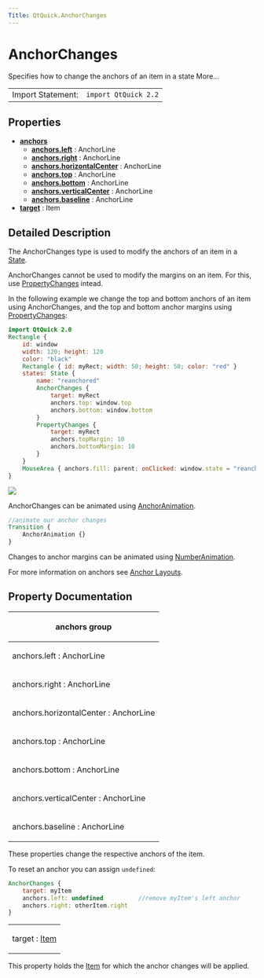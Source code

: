 ```yaml
---
Title: QtQuick.AnchorChanges
---
```

        
AnchorChanges
=============

<span class="subtitle"></span>
Specifies how to change the anchors of an item in a state More...

|                   |                      |
|-------------------|----------------------|
| Import Statement: | `import QtQuick 2.2` |

<span id="properties"></span>
Properties
----------

-   ****[anchors](#anchors-prop)****
    -   ****[anchors.left](#anchors.left-prop)**** : AnchorLine
    -   ****[anchors.right](#anchors.right-prop)**** : AnchorLine
    -   ****[anchors.horizontalCenter](#anchors.horizontalCenter-prop)**** : AnchorLine
    -   ****[anchors.top](#anchors.top-prop)**** : AnchorLine
    -   ****[anchors.bottom](#anchors.bottom-prop)**** : AnchorLine
    -   ****[anchors.verticalCenter](#anchors.verticalCenter-prop)**** : AnchorLine
    -   ****[anchors.baseline](#anchors.baseline-prop)**** : AnchorLine
-   ****[target](#target-prop)**** : Item

<span id="details"></span>
Detailed Description
--------------------

The AnchorChanges type is used to modify the anchors of an item in a [State](../QtQuick.State.md).

AnchorChanges cannot be used to modify the margins on an item. For this, use [PropertyChanges](../QtQuick.PropertyChanges.md) intead.

In the following example we change the top and bottom anchors of an item using AnchorChanges, and the top and bottom anchor margins using [PropertyChanges](../QtQuick.PropertyChanges.md):

``` qml
import QtQuick 2.0
Rectangle {
    id: window
    width: 120; height: 120
    color: "black"
    Rectangle { id: myRect; width: 50; height: 50; color: "red" }
    states: State {
        name: "reanchored"
        AnchorChanges {
            target: myRect
            anchors.top: window.top
            anchors.bottom: window.bottom
        }
        PropertyChanges {
            target: myRect
            anchors.topMargin: 10
            anchors.bottomMargin: 10
        }
    }
    MouseArea { anchors.fill: parent; onClicked: window.state = "reanchored" }
}
```

![](https://developer.ubuntu.com/static/devportal_uploaded/32852feb-60fc-4030-b580-16f21a549a22-api/apps/qml/sdk-14.10/QtQuick.AnchorChanges/images/anchorchanges.png)

AnchorChanges can be animated using [AnchorAnimation](../QtQuick.AnchorAnimation.md).

``` qml
//animate our anchor changes
Transition {
    AnchorAnimation {}
}
```

Changes to anchor margins can be animated using [NumberAnimation](../QtQuick.NumberAnimation.md).

For more information on anchors see [Anchor Layouts](../QtQuick.qtquick-positioning-anchors.md#anchor-layout).

Property Documentation
----------------------

<table>
<colgroup>
<col width="100%" />
</colgroup>
<thead>
<tr class="header">
<th><p><span id="anchors-prop"></span><strong>anchors group</strong></p></th>
</tr>
</thead>
<tbody>
<tr class="odd">
<td><p><span id="anchors.left-prop"></span><span class="name">anchors.left</span> : <span class="type">AnchorLine</span></p></td>
</tr>
<tr class="even">
<td><p><span id="anchors.right-prop"></span><span class="name">anchors.right</span> : <span class="type">AnchorLine</span></p></td>
</tr>
<tr class="odd">
<td><p><span id="anchors.horizontalCenter-prop"></span><span class="name">anchors.horizontalCenter</span> : <span class="type">AnchorLine</span></p></td>
</tr>
<tr class="even">
<td><p><span id="anchors.top-prop"></span><span class="name">anchors.top</span> : <span class="type">AnchorLine</span></p></td>
</tr>
<tr class="odd">
<td><p><span id="anchors.bottom-prop"></span><span class="name">anchors.bottom</span> : <span class="type">AnchorLine</span></p></td>
</tr>
<tr class="even">
<td><p><span id="anchors.verticalCenter-prop"></span><span class="name">anchors.verticalCenter</span> : <span class="type">AnchorLine</span></p></td>
</tr>
<tr class="odd">
<td><p><span id="anchors.baseline-prop"></span><span class="name">anchors.baseline</span> : <span class="type">AnchorLine</span></p></td>
</tr>
</tbody>
</table>

These properties change the respective anchors of the item.

To reset an anchor you can assign `undefined`:

``` qml
AnchorChanges {
    target: myItem
    anchors.left: undefined          //remove myItem's left anchor
    anchors.right: otherItem.right
}
```

<table>
<colgroup>
<col width="100%" />
</colgroup>
<tbody>
<tr class="odd">
<td><p><span id="target-prop"></span><span class="name">target</span> : <span class="type"><a href="QtQuick.Item.md">Item</a></span></p></td>
</tr>
</tbody>
</table>

This property holds the [Item](../QtQuick.Item.md) for which the anchor changes will be applied.

